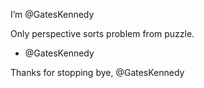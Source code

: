 I’m @GatesKennedy

Only perspective sorts problem from puzzle.
- @GatesKennedy

Thanks for stopping bye,
@GatesKennedy

<!---
GatesKennedy/GatesKennedy is a ✨ special ✨ repository because its `README.md` (this file) appears on your GitHub profile.
You can click the Preview link to take a look at your changes.
--->
